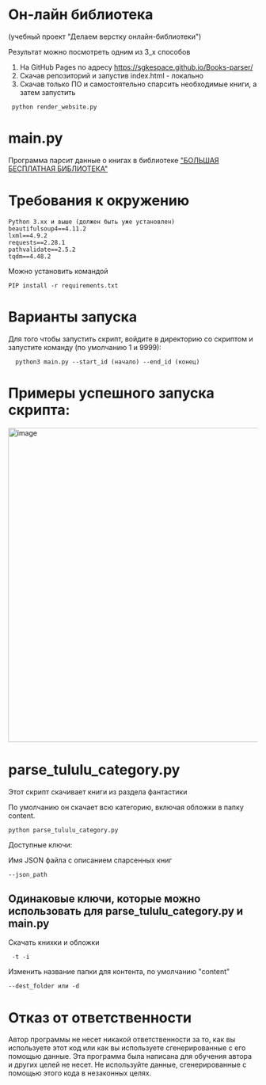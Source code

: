 # Он-лайн библиотека
 (учебный проект "Делаем верстку онлайн-библиотеки")


Результат можно посмотреть одним из 3_х способов
1.  На GitHub Pages по адресу  https://sgkespace.github.io/Books-parser/
2.  Скачав репозиторий и запустив index.html - локально
3.  Скачав только ПО и самостоятельно спарсить необходимые книги, а затем запустить 
```
 python render_website.py
```


# main.py
Программа парсит данные о книгах в библиотеке ["БОЛЬШАЯ БЕСПЛАТНАЯ БИБЛИОТЕКА"](https://tululu.org)

# Требования к окружению
```
Python 3.xx и выше (должен быть уже установлен)
beautifulsoup4==4.11.2
lxml==4.9.2
requests==2.28.1
pathvalidate==2.5.2
tqdm==4.48.2
```
Можно установить командой  
``` 
PIP install -r requirements.txt
```

# Варианты запуска

Для того чтобы запустить скрипт, войдите в директорию со скриптом и запустите команду (по умолчанию 1 и 9999):
```
  python3 main.py --start_id (начало) --end_id (конец)

```

# Примеры успешного запуска скрипта:

<img width="635" alt="image" src="https://user-images.githubusercontent.com/55636018/222972132-a028a5b7-ab9d-44e1-9c75-0c55811fd223.png">


# parse_tululu_category.py

Этот скрипт скачивает книги из раздела фантастики

По умолчанию он скачает всю категорию, включая обложки в папку content.
```
python parse_tululu_category.py
```

Доступные ключи:

Имя JSON файла с описанием спарсенных книг
```
--json_path
```


## Одинаковые ключи, которые можно использовать для parse_tululu_category.py и main.py

Скачать  книхки и обложки

```
 -t -i
```
Изменить название папки для контента, по умолчанию "content"

```
--dest_folder или -d
```


# Отказ от ответственности

Автор программы не несет никакой ответственности за то, как вы используете этот код или как вы используете сгенерированные с его помощью данные. Эта программа была написана для обучения автора и других целей не несет. Не используйте данные, сгенерированные с помощью этого кода в незаконных целях.
